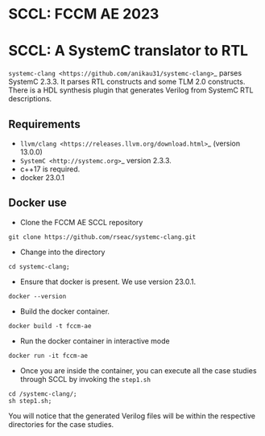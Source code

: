 # SCCL: FCCM AE 2023

SCCL: A SystemC translator to RTL
==========================================

`systemc-clang <https://github.com/anikau31/systemc-clang>`_ parses SystemC 2.3.3. It parses RTL constructs and some TLM 2.0 constructs. There is a HDL synthesis plugin that generates Verilog from SystemC RTL descriptions. 

Requirements
------------

*  `llvm/clang <https://releases.llvm.org/download.html>`_ (version 13.0.0)
*  `SystemC <http://systemc.org>`_ version 2.3.3. 
*  c++17 is required. 
*  docker 23.0.1

Docker use
-----------

- Clone the FCCM AE SCCL repository
```
git clone https://github.com/rseac/systemc-clang.git
```

- Change into the directory
```
cd systemc-clang;
```

- Ensure that docker is present. We use version 23.0.1.
```
docker --version
```

- Build the docker container.
```
docker build -t fccm-ae
```

- Run the docker container in interactive mode
```
docker run -it fccm-ae
```

- Once you are inside the container, you can execute all the case studies through SCCL by invoking the `step1.sh`

```
cd /systemc-clang/;
sh step1.sh;
```

You will notice that the generated Verilog files will be within the respective directories for the case studies.
